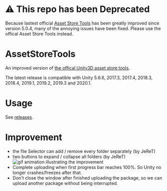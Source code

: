 # :warning: This repo has been Deprecated

Because lastest official [Asset Store Tools](https://assetstore.unity.com/packages/unity/asset-store-tools-115) has been greatly improved since version 5.0.4, many of the annoying issues have been fixed. Please use the offical Asset Store Tools instead.

# AssetStoreTools
An improved version of [the offical Unity3D asset store tools](https://assetstore.unity.com/packages/unity/asset-store-tools-115).

The latest release is compatible with Unity 5.6.6, 2017.3, 2017.4, 2018.3, 2018.4, 2019.1, 2019.2, 2019.3 and 2020.1.

# Usage

See [releases](https://github.com/zwcloud/AssetStoreTools/releases).

# Improvement

* the file Selector can add / remove every folder separately (by JeReT)
* two buttons to expand / collapse all folders (by JeReT)
    ![gif animation illustrating the improvement](Doc/Img/improvement.gif)
* Complete uploading when first progress bar reaches 100%. So Unity no longer crashes/freezes after that.
* Don't close the window after finished uploading the package, so we can upload another package without being interrupted.
